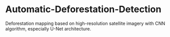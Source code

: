 # Automatic-Deforestation-Detection
Deforestation mapping based on high-resolution satellite imagery with CNN algorithm, especially U-Net architecture. 
